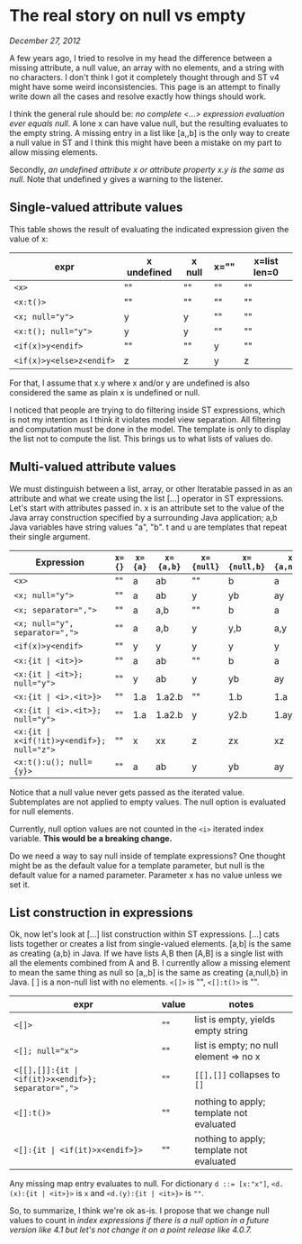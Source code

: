 # The real story on null vs empty

*December 27, 2012*

A few years ago, I tried to resolve in my head the difference between a missing attribute, a null value, an array with no elements, and a string with no characters. I don't think I got it completely thought through and ST v4 might have some weird inconsistencies. This page is an attempt to finally write down all the cases and resolve exactly how things should work.

I think the general rule should be: *no complete <...> expression evaluation ever equals null*.  A lone x can have value null, but the resulting <x> evaluates to the empty string. A missing entry in a list like [a,,b] is the only way to create a null value in ST and I think this might have been a mistake on my part to allow missing elements.

Secondly, *an undefined attribute x or attribute property x.y is the same as null*. Note that undefined y gives a warning to the listener.

## Single-valued attribute values

This table shows the result of evaluating the indicated expression given the value of x:

|expr| x undefined | x null |x="" | x=list len=0|
|----|----|----|----|----|
|`<x>`	|""|	""|	""|	""|
|`<x:t()>`|	""|	""|	""	|""|
|`<x; null="y">`|	y	|y|	""|	""|
|`<x:t(); null="y">`	|y|	y|	""|	""|
|`<if(x)>y<endif>`	|""|	""|	y	|""|
|`<if(x)>y<else>z<endif>`	|z|	z|	y|	z|

For that, I assume that x.y where x and/or y are undefined is also considered the same as plain x is undefined or null.

I noticed that people are trying to do filtering inside ST expressions, which is not my intention as I think it violates model view separation. All filtering and computation must be done in the model.  The template is only to display the list not to compute the list. This brings us to what lists of values do.

## Multi-valued attribute values

We must distinguish between a list, array, or other Iteratable passed in as an attribute and what we create using the list [...] operator in ST expressions. Let's start with attributes passed in. x is an attribute  set to the value of the Java array construction specified by a surrounding Java application; a,b Java variables have string values "a", "b". t and u are templates that repeat their single argument.

|Expression|`x={}`|`x={a}`|`x={a,b}`|`x={null}`|`x={null,b}`|`x={a,null}`|`x={a,null,b}`|
|----|----|----|----|----|----|----|----|
|`<x>`|   ""|     a|      ab|     ""      |b|     a|      ab|
|`<x; null="y">`| ""      |a|     ab|     y|      yb|     ay|     ayb|
|`<x; separator=",">`     |""|    a|      a,b|    ""|     b|      a|      a,b|
|`<x; null="y", separator=",">`|  ""|     a|      a,b|    y|      y,b|    a,y|    a,y,b|
|`<if(x)>y<endif>`|       ""|     y|      y|      y|      y|      y|      y|
|`<x:{it \| <it>}>`|       ""|     a|      ab|     ""|     b|      a|      ab|
|`<x:{it \| <it>}; null="y">`|     ""|     y|      ab|     y|      yb|     ay|  ayb|
|`<x:{it \| <i>.<it>}>`|   ""|     1.a|    1.a2.b  |""|    1.b|    1.a|    1.a2.b|
|`<x:{it \| <i>.<it>}; null="y">`| ""|     1.a|    1.a2.b| y|      y2.b|   1.ay|   1.ay3.b|
|`<x:{it \| x<if(!it)>y<endif>}; null="z">`|       ""|     x|      xx|     z|      zx|     xz|     xzx|
|`<x:t():u(); null={y}>`| ""|      a|      ab|     y|      yb|     ay|     ayb|

Notice that a null value never gets passed as the iterated value.  Subtemplates are not applied to empty values. The null option is evaluated for null elements.

Currently, null option values are not counted in the `<i>` iterated index variable. **This would be a breaking change.**

Do we need a way to say null inside of template expressions? One thought might be as the default value for a template parameter, but null is the default value for a named parameter.  Parameter x has no value unless we set it.

## List construction in expressions

Ok, now let's look at [...] list construction within ST expressions. [...] cats lists together or creates a list from single-valued elements. [a,b] is the same as creating {a,b} in Java. If we have lists A,B then [A,B] is a single list with all the elements combined from A and B. I currently allow a missing element to mean the same thing as null so [a,,b] is the same as creating {a,null,b} in Java.
[ ] is a non-null list with no elements. `<[]>` is "", `<[]:t()>` is "". 

|expr|value|notes|
|----|----|----|
|`<[]>`|	""|	list is empty, yields empty string|
|`<[]; null="x">`|	""	|list is empty; no null element => no x|
|`<[[],[]]:{it \| <if(it)>x<endif>}; separator=",">`|	""	|`[[],[]]` collapses to `[]`|
|`<[]:t()>`	|""	|nothing to apply; template not evaluated|
|`<[]:{it \| <if(it)>x<endif>}>`|	""	|nothing to apply; template not evaluated|

Any missing map entry evaluates to null.
For dictionary `d ::= [x:"x"]`, `<d.(x):{it | <it>}>` is `x` and `<d.(y):{it | <it>}>` is `""`.

So, to summarize, I think we're ok as-is. I propose that we change null values to count in <i> index expressions if there is a null option in a future version like 4.1 but let's not change it on a point release like 4.0.7.
